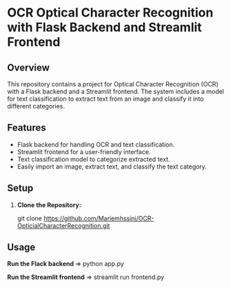 # OCR Optical Character Recognition with Flask Backend and Streamlit Frontend

## Overview

This repository contains a project for Optical Character Recognition (OCR) with a Flask backend and a Streamlit frontend. The system includes a model for text classification to extract text from an image and classify it into different categories.

## Features

- Flask backend for handling OCR and text classification.
- Streamlit frontend for a user-friendly interface.
- Text classification model to categorize extracted text.
- Easily import an image, extract text, and classify the text category.

## Setup

1. **Clone the Repository:**
   
   git clone https://github.com/Mariemhssini/OCR-OpticialCharacterRecognition.git

## Usage 
 **Run the Flack backend** 
=> python app.py

**Run the Streamlit frontend**
=> streamlit run frontend.py

